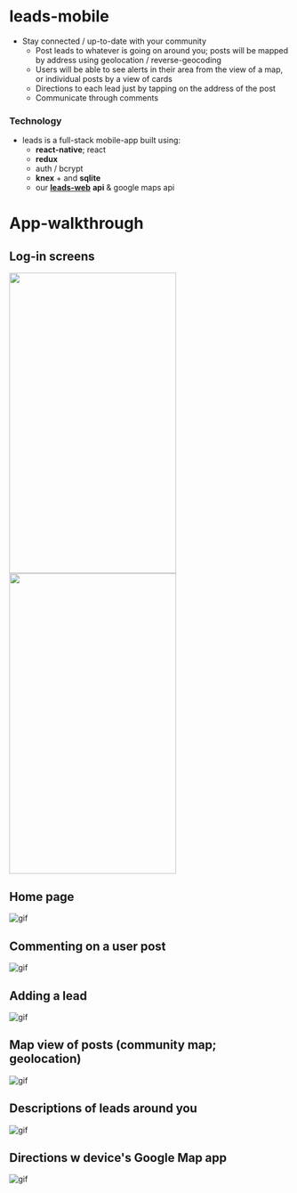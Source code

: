 # leads-mobile
* Stay connected / up-to-date with your community
   * Post leads to whatever is going on around you; posts will be mapped by address using geolocation / reverse-geocoding
   * Users will be able to see alerts in their area from the view of a map, or individual posts by a view of cards
   * Directions to each lead just by tapping on the address of the post
   * Communicate through comments
 
 ### Technology
 * leads is a full-stack mobile-app built using:
    * **react-native**; react
    * **redux**
    * auth / bcrypt
    * **knex** + and **sqlite**
    * our [**leads-web**](https://github.com/talor-hammond/leads-web) **api** & google maps api
  
# App-walkthrough
## Log-in screens
<img src="https://i.gyazo.com/e61c04bc4514281c09c227178aeae721.png" width="300" height="539.7"/><img src="https://i.gyazo.com/ba7508cf5e5bd41f91114b2a1e309238.png" width="300" height="539.7"/>

## Home page
![gif](https://im4.ezgif.com/tmp/ezgif-4-65cdafb575.gif)

## Commenting on a user post
![gif](https://im4.ezgif.com/tmp/ezgif-4-65a2337709.gif)

## Adding a lead
![gif](https://im4.ezgif.com/tmp/ezgif-4-8c9a2ee545.gif)

## Map view of posts (community map; geolocation)
![gif](https://im4.ezgif.com/tmp/ezgif-4-e23ee2a7e6.gif)

## Descriptions of leads around you
![gif](https://im4.ezgif.com/tmp/ezgif-4-99215d2bec.gif)

## Directions w device's Google Map app
![gif](https://im4.ezgif.com/tmp/ezgif-4-03c3a7b8d7.gif)
